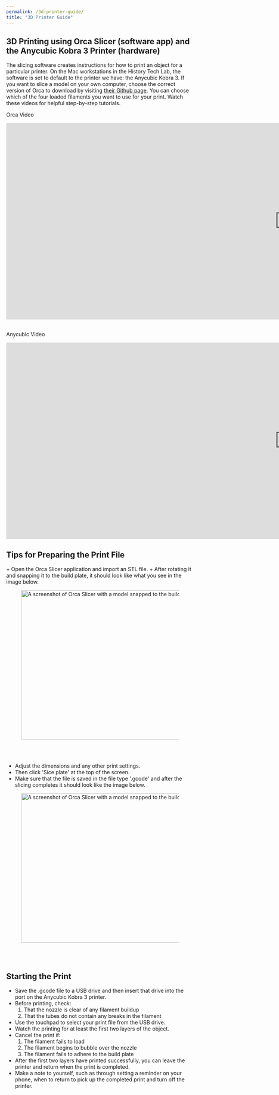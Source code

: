 ```yaml
---
permalink: /3d-printer-guide/
title: "3D Printer Guide"
---
```


<h2>3D Printing using Orca Slicer (software app) and the Anycubic Kobra 3 Printer (hardware)</h2>

<p>The slicing software creates instructions for how to print an object for a particular printer. On the Mac workstations in the History Tech Lab, the software is set to default to the printer we have: the Anycubic Kobra 3. If you want to slice a model on your own computer, choose the correct version of Orca to download by visiting <a href="https://github.com/SoftFever/OrcaSlicer/releases">their Github page</a>. You can choose which of the four loaded filaments you want to use for your print. Watch these videos for helpful step-by-step tutorials.</p>

<p>Orca Video</p>
<iframe width="1521" height="526" src="https://www.youtube.com/embed/cquTCpz1V74" title="Orca Slicer getting started guide: A slicer for all of your 3D printers" frameborder="0" allow="accelerometer; autoplay; clipboard-write; encrypted-media; gyroscope; picture-in-picture; web-share" referrerpolicy="strict-origin-when-cross-origin" allowfullscreen></iframe><br><br>

<p>Anycubic Video</p>
<iframe width="1521" height="526" src="https://www.youtube.com/embed/2CurchA4HT8" title="AnyCubic Tries Multicolor: The AnyCubic Kobra 3 Combo" frameborder="0" allow="accelerometer; autoplay; clipboard-write; encrypted-media; gyroscope; picture-in-picture; web-share" referrerpolicy="strict-origin-when-cross-origin" allowfullscreen></iframe>

<h2>Tips for Preparing the Print File</h2>
+ Open the Orca Slicer application and import an STL file. 
+ After rotating it and snapping it to the build plate, it should look like what you see in the image below.
<figure>
    <img src="../assets/images/Orca-slicer1.png"
         alt="A screenshot of Orca Slicer with a model snapped to the build plate." class="img-left" width="700" height="400">
</figure><br><br>

+ Adjust the dimensions and any other print settings.
+ Then click 'Sice plate' at the top of the screen.<br>
+ Make sure that the file is saved in the file type '.gcode' and after the slicing completes it should look like the image below.
<figure>
    <img src="../assets/images/Orca-slicer2.png"
         alt="A screenshot of Orca Slicer with a model snapped to the build plate." width="700" height="400">
</figure><br><br>

<h2>Starting the Print</h2>

+ Save the .gcode file to a USB drive and then insert that drive into the port on the Anycubic Kobra 3 printer. 
+ Before printing, check:
  1. That the nozzle is clear of any filament buildup
  2. That the tubes do not contain any breaks in the filament
+ Use the touchpad to select your print file from the USB drive.
+ Watch the printing for at least the first two layers of the object.
+ Cancel the print if:
  1. The filament fails to load
  2. The filament begins to bubble over the nozzle
  3. The filament fails to adhere to the build plate
+ After the first two layers have printed successfully, you can leave the printer and return when the print is completed.
+ Make a note to yourself, such as through setting a reminder on your phone, when to return to pick up the completed print and turn off the printer. 
